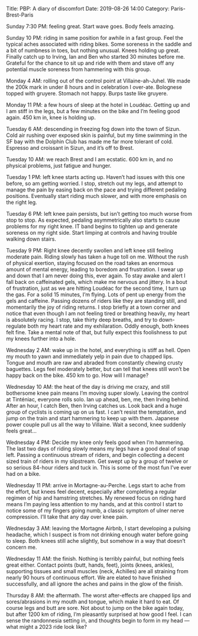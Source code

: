 Title: PBP: A diary of discomfort
Date: 2019-08-26 14:00
Category: Paris-Brest-Paris

Sunday 7:30 PM: feeling great. Start wave goes. Body feels amazing.

Sunday 10 PM: riding in same position for awhile in a fast group. Feel the typical aches associated with riding bikes. Some soreness in the saddle and a bit of numbness in toes, but nothing unusual. Knees holding up great. Finally catch up to Irving, Ian and Ben who started 30 minutes before me. Grateful for the chance to sit up and ride with them and stave off any potential muscle soreness from hammering with this group.

Monday 4 AM: rolling out of the control point at Villaine-ah-Juhel. We made the 200k mark in under 8 hours and in celebration I over-ate. Bolognese topped with gruyere. Stomach not happy. Burps taste like gruyere.

Monday 11 PM: a few hours of sleep at the hotel in Loudéac. Getting up and I am stiff in the legs, but a few minutes on the bike and I’m feeling good again. 450 km in, knee is holding up.

Tuesday 6 AM: descending in freezing fog down into the town of Sizun. Cold air rushing over exposed skin is painful, but my time swimming in the SF bay with the Dolphin Club has made me far more tolerant of cold. Espresso and croissant in Sizun, and it’s off to Brest.

Tuesday 10 AM: we reach Brest and I am ecstatic. 600 km in, and no physical problems, just fatigue and hunger.

Tuesday 1 PM: left knee starts acting up. Haven’t had issues with this one before, so am getting worried. I stop, stretch out my legs, and attempt to manage the pain by easing back on the pace and trying different pedaling positions. Eventually start riding much slower, and with more emphasis on the right leg.

Tuesday 6 PM: left knee pain persists, but isn’t getting too much worse from stop to stop. As expected, pedaling asymmetrically also starts to cause problems for my right knee. IT band begins to tighten up and generate soreness on my right side. Start limping at controls and having trouble walking down stairs.

Tuesday 9 PM: Right knee decently swollen and left knee still feeling moderate pain. Riding slowly has taken a huge toll on me. Without the rush of physical exertion, staying focused on the road takes an enormous amount of mental energy, leading to boredom and frustration. I swear up and down that I am never doing this, ever again. To stay awake and alert I fall back on caffeinated gels, which make me nervous and jittery. In a bout of frustration, just as we are hitting Loudéac for the second time, I turn up the gas. For a solid 15 minutes, I’m flying. Lots of pent up energy from the gels and caffeine. Passing dozens of riders like they are standing still, and momentarily the joy of riding returns. I stop briefly at a town corner and notice that even though I am not feeling tired or breathing heavily, my heart is absolutely racing. I stop, take thirty deep breaths, and try to down-regulate both my heart rate and my exhilaration. Oddly enough, both knees felt fine. Take a mental note of that, but fully expect this foolishness to put my knees further into a hole.

Wednesday 2 AM: wake up in the hotel, and everything is stiff as hell. Open my mouth to yawn and immediately yelp in pain due to chapped lips. Tongue and mouth are raw and abraded from constantly chewing crusty baguettes. Legs feel moderately better, but can tell that knees still won’t be happy back on the bike. 450 km to go. How will I manage?

Wednesday 10 AM: the heat of the day is driving me crazy, and still bothersome knee pain means I’m moving super slowly. Leaving the control at Tinténiac, everyone rolls solo. Ian up ahead, ben, me, then Irving behind. After an hour, I catch Ben, then Irving catches us. Look back and a huge group of cyclists is coming up on us fast. I can’t resist the temptation, and jump on the train and start hammering to keep up with them. Japanese power couple pull us all the way to Villaine. Wait a second, knee suddenly feels great...

Wednesday 4 PM: Decide my knee only feels good when I’m hammering. The last two days of riding slowly means my legs have a good deal of snap left. Passing a continuous stream of riders, and begin collecting a decent sized train of riders in my slipstream. Get swept up by a group of twelve or so serious 84-hour riders and tuck in. This is some of the most fun I’ve ever had on a bike.

Wednesday 11 PM: arrive in Mortagne-au-Perche. Legs start to ache from the effort, but knees feel decent, especially after completing a regular regimen of hip and hamstring stretches. My renewed focus on riding hard means I’m paying less attention to my hands, and at this control I start to notice some of my fingers going numb, a classic symptom of ulner nerve compression. I’ll take that any day over knee pain.

Wednesday 3 AM: leaving the Mortagne Airbnb, I start developing a pulsing headache, which I suspect is from not drinking enough water before going to sleep. Both knees still ache slightly, but somehow in a way that doesn’t concern me.

Wednesday 11 AM: the finish. Nothing is terribly painful, but nothing feels great either. Contact points (butt, hands, feet), joints (knees, ankles), supporting tissues and small muscles (neck, Achilles) are all straining from nearly 90 hours of continuous effort. We are elated to have finished successfully, and all ignore the aches and pains in the glow of the finish.

Thursday 8 AM: the aftermath. The worst after-effects are chapped lips and sores/abrasions in my mouth and tongue, which make it hard to eat. Of course legs and butt are sore. Not about to jump on the bike again today, but after 1200 km of riding, I’m pleasantly surprised at how good I feel. I can sense the randonnesia setting in, and thoughts begin to form in my head — what might a 2023 ride look like?
